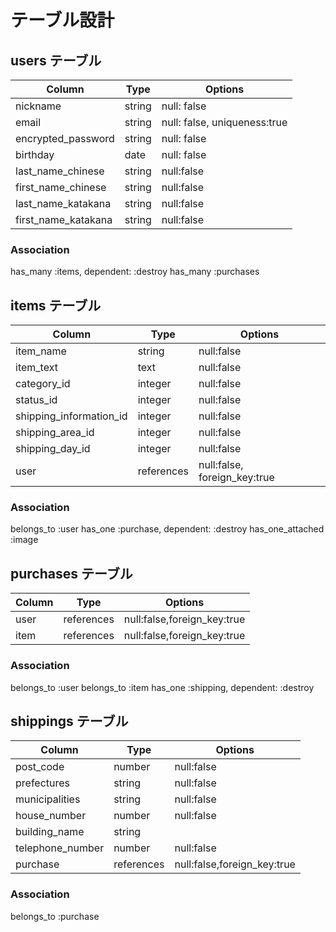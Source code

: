 # テーブル設計

## users テーブル

|Column|Type|Options|
|------|----|-------|
| nickname | string | null: false|
| email              | string | null: false, uniqueness:true |
| encrypted_password | string | null: false                  |
| birthday | date | null: false   |
| last_name_chinese | string | null:false  |
| first_name_chinese | string | null:false |
| last_name_katakana | string | null:false |
| first_name_katakana | string | null:false |

### Association
has_many :items, dependent: :destroy
has_many :purchases



## items テーブル

|Column|Type|Options|
|------|----|-------|
| item_name | string | null:false |
| item_text | text | null:false |
| category_id | integer | null:false |
| status_id | integer | null:false |
| shipping_information_id | integer | null:false |
| shipping_area_id | integer | null:false |
| shipping_day_id | integer | null:false | 
| user | references | null:false, foreign_key:true |

### Association
belongs_to :user
has_one :purchase, dependent: :destroy
has_one_attached :image


## purchases テーブル

|Column|Type|Options|
|------|----|-------|
| user | references | null:false,foreign_key:true |
| item | references | null:false,foreign_key:true |

### Association
belongs_to :user
belongs_to :item
has_one :shipping, dependent: :destroy


## shippings テーブル

|Column|Type|Options|
|------|----|-------|
| post_code | number | null:false |
| prefectures | string | null:false |
| municipalities | string | null:false |
| house_number | number | null:false |
| building_name | string | |
| telephone_number | number | null:false |
| purchase | references | null:false,foreign_key:true |

### Association
belongs_to :purchase